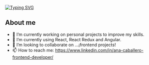 
[![Typing SVG](https://readme-typing-svg.demolab.com?font=Fira+Code&pause=1000&color=CF17C1&width=435&lines=Hi!+My+name+is+Ana.+;I'm+a+front-end+developer.;Nice+to+meet+you!+)](https://git.io/typing-svg)


<h2>About me</h2>


- 🔭 I’m currently working on personal projects to improve my skills.
- 🌱 I’m currently using React, React Redux and Angular.
- 👯 I’m looking to collaborate on ...¡frontend projects!
- 📫 How to reach me: 
      https://www.linkedin.com/in/ana-caballero-frontend-developer/

